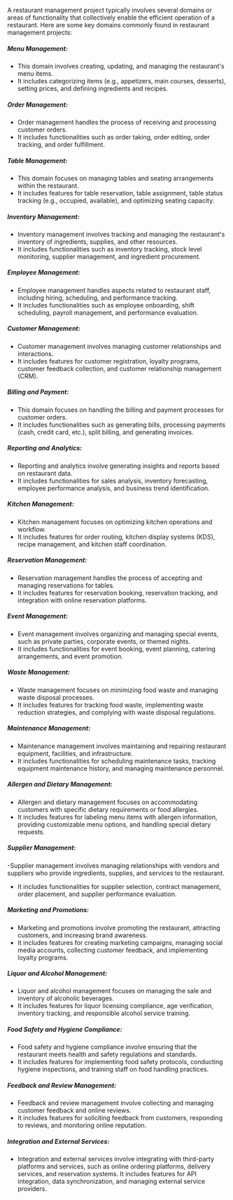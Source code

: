 A restaurant management project typically involves several domains or areas of functionality that collectively enable the efficient operation of a restaurant. Here are some key domains commonly found in restaurant management projects:

##### Menu Management:
- This domain involves creating, updating, and managing the restaurant's menu items.
- It includes categorizing items (e.g., appetizers, main courses, desserts), setting prices, and defining ingredients and recipes.

##### Order Management:
- Order management handles the process of receiving and processing customer orders.
- It includes functionalities such as order taking, order editing, order tracking, and order fulfillment.

##### Table Management:
- This domain focuses on managing tables and seating arrangements within the restaurant.
- It includes features for table reservation, table assignment, table status tracking (e.g., occupied, available), and optimizing seating capacity.

##### Inventory Management:
- Inventory management involves tracking and managing the restaurant's inventory of ingredients, supplies, and other resources.
- It includes functionalities such as inventory tracking, stock level monitoring, supplier management, and ingredient procurement.

##### Employee Management:
- Employee management handles aspects related to restaurant staff, including hiring, scheduling, and performance tracking.
- It includes functionalities such as employee onboarding, shift scheduling, payroll management, and performance evaluation.

##### Customer Management:
- Customer management involves managing customer relationships and interactions.
- It includes features for customer registration, loyalty programs, customer feedback collection, and customer relationship management (CRM).

##### Billing and Payment:
- This domain focuses on handling the billing and payment processes for customer orders.
- It includes functionalities such as generating bills, processing payments (cash, credit card, etc.), split billing, and generating invoices.

##### Reporting and Analytics:
- Reporting and analytics involve generating insights and reports based on restaurant data.
- It includes functionalities for sales analysis, inventory forecasting, employee performance analysis, and business trend identification.

##### Kitchen Management:
- Kitchen management focuses on optimizing kitchen operations and workflow.
- It includes features for order routing, kitchen display systems (KDS), recipe management, and kitchen staff coordination.

##### Reservation Management:
- Reservation management handles the process of accepting and managing reservations for tables.
- It includes features for reservation booking, reservation tracking, and integration with online reservation platforms.

##### Event Management:
- Event management involves organizing and managing special events, such as private parties, corporate events, or themed nights.
- It includes functionalities for event booking, event planning, catering arrangements, and event promotion.

##### Waste Management:
- Waste management focuses on minimizing food waste and managing waste disposal processes.
- It includes features for tracking food waste, implementing waste reduction strategies, and complying with waste disposal regulations.

##### Maintenance Management:
- Maintenance management involves maintaining and repairing restaurant equipment, facilities, and infrastructure.
- It includes functionalities for scheduling maintenance tasks, tracking equipment maintenance history, and managing maintenance personnel.

##### Allergen and Dietary Management:
- Allergen and dietary management focuses on accommodating customers with specific dietary requirements or food allergies.
- It includes features for labeling menu items with allergen information, providing customizable menu options, and handling special dietary requests.

##### Supplier Management:
-Supplier management involves managing relationships with vendors and suppliers who provide ingredients, supplies, and services to the restaurant.
- It includes functionalities for supplier selection, contract management, order placement, and supplier performance evaluation.

##### Marketing and Promotions:
- Marketing and promotions involve promoting the restaurant, attracting customers, and increasing brand awareness.
- It includes features for creating marketing campaigns, managing social media accounts, collecting customer feedback, and implementing loyalty programs.

##### Liquor and Alcohol Management:
- Liquor and alcohol management focuses on managing the sale and inventory of alcoholic beverages.
- It includes features for liquor licensing compliance, age verification, inventory tracking, and responsible alcohol service training.

##### Food Safety and Hygiene Compliance:
- Food safety and hygiene compliance involve ensuring that the restaurant meets health and safety regulations and standards.
- It includes features for implementing food safety protocols, conducting hygiene inspections, and training staff on food handling practices.

##### Feedback and Review Management:
- Feedback and review management involve collecting and managing customer feedback and online reviews.
- It includes features for soliciting feedback from customers, responding to reviews, and monitoring online reputation.

##### Integration and External Services:
- Integration and external services involve integrating with third-party platforms and services, such as online ordering platforms, delivery services, and reservation systems.
It includes features for API integration, data synchronization, and managing external service providers.